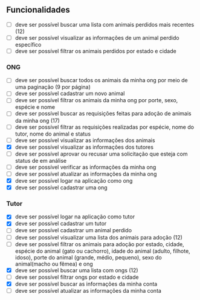 ## Funcionalidades
- [ ] deve ser possível buscar uma lista com animais perdidos mais recentes (12)
- [ ] deve ser possível visualizar as informações de um animal perdido específico
- [ ] deve ser possível filtrar os animais perdidos por estado e cidade

### ONG
- [ ] deve ser possível buscar todos os animais da minha ong por meio de uma paginação (9 por página)
- [ ] deve ser possível cadastrar um novo animal
- [ ] deve ser possível filtrar os animais da minha ong por porte, sexo, espécie e nome
- [ ] deve ser possível buscar as requisições feitas para adoção de animais da minha ong (17)
- [ ] deve ser possível filtrar as requisições realizadas por espécie, nome do tutor, nome do animal e status
- [ ] deve ser possível visualizar as informações dos animais
- [x] deve ser possível visualizar as informações dos tutores
- [ ] deve ser possível aprovar ou recusar uma solicitação que esteja com status de em análise
- [ ] deve ser possível verificar as informações da minha ong
- [ ] deve ser possível atualizar as informações da minha ong
- [x] deve ser possível logar na aplicação como ong
- [x] deve ser possível cadastrar uma ong

### Tutor
- [x] deve ser possível logar na aplicação como tutor
- [x] deve ser possível cadastrar um tutor
- [ ] deve ser possível cadastrar um animal perdido
- [ ] deve ser possível visualizar uma lista dos animais para adoção (12)
- [ ] deve ser possível filtrar os animais para adoção por estado, cidade, espécie do animal (gato ou cachorro), idade do animal (adulto, filhote, idoso), porte do animal (grande, médio, pequeno), sexo do animal(macho ou fêmea) e ong
- [x] deve ser possível buscar uma lista com ongs (12)
- [ ] deve ser possível filtrar ongs por estado e cidade
- [x] deve ser possível buscar as informações da minha conta
- [ ] deve ser possível atualizar as informações da minha conta